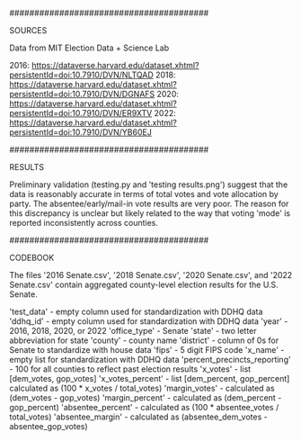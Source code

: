 ########################################

SOURCES

Data from MIT Election Data + Science Lab

2016: https://dataverse.harvard.edu/dataset.xhtml?persistentId=doi:10.7910/DVN/NLTQAD
2018: https://dataverse.harvard.edu/dataset.xhtml?persistentId=doi:10.7910/DVN/DGNAFS
2020: https://dataverse.harvard.edu/dataset.xhtml?persistentId=doi:10.7910/DVN/ER9XTV 
2022: https://dataverse.harvard.edu/dataset.xhtml?persistentId=doi:10.7910/DVN/YB60EJ

########################################

RESULTS

Preliminary validation (testing.py and 'testing results.png') suggest that the data is reasonably accurate in terms of total votes and vote allocation by party. The absentee/early/mail-in vote results are very poor. The reason for this discrepancy is unclear but likely related to the way that voting 'mode' is reported inconsistently across counties. 

########################################

CODEBOOK

The files '2016 Senate.csv', '2018 Senate.csv', '2020 Senate.csv', and '2022 Senate.csv' contain aggregated county-level election results for the U.S. Senate. 

'test_data' - empty column used for standardization with DDHQ data
'ddhq_id' - empty column used for standardization with DDHQ data
'year' - 2016, 2018, 2020, or 2022
'office_type' - Senate
'state' - two letter abbreviation for state
'county' - county name
'district' - column of 0s for Senate to standardize with house data
'fips' - 5 digit FIPS code
'x_name' - empty list for standardization with DDHQ data
'percent_precincts_reporting' - 100 for all counties to reflect past election results
'x_votes' - list [dem_votes, gop_votes]
'x_votes_percent' - list [dem_percent, gop_percent] calculated as (100 * x_votes / total_votes) 
'margin_votes' - calculated as (dem_votes - gop_votes)
'margin_percent' - calculated as (dem_percent - gop_percent)
'absentee_percent' - calculated as (100 * absentee_votes / total_votes) 
'absentee_margin' - calculated as (absentee_dem_votes - absentee_gop_votes)